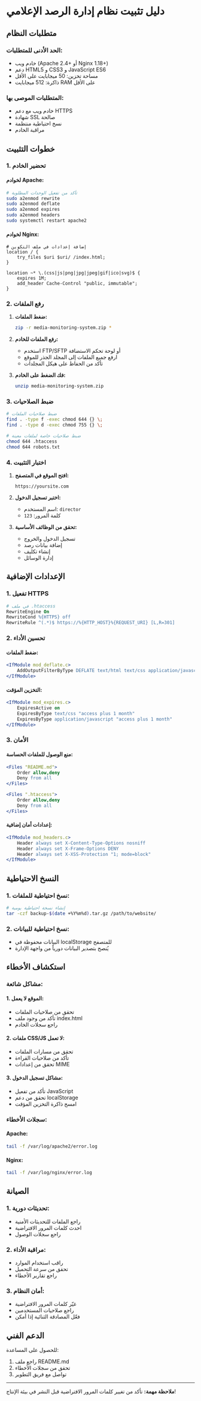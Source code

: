# دليل تثبيت نظام إدارة الرصد الإعلامي

## متطلبات النظام

### الحد الأدنى للمتطلبات:
- خادم ويب (Apache 2.4+ أو Nginx 1.18+)
- دعم HTML5 و CSS3 و JavaScript ES6
- مساحة تخزين: 50 ميجابايت على الأقل
- ذاكرة: 512 ميجابايت RAM على الأقل

### المتطلبات الموصى بها:
- خادم ويب مع دعم HTTPS
- شهادة SSL صالحة
- نسخ احتياطية منتظمة
- مراقبة الخادم

## خطوات التثبيت

### 1. تحضير الخادم

#### لخوادم Apache:
```bash
# تأكد من تفعيل الوحدات المطلوبة
sudo a2enmod rewrite
sudo a2enmod deflate
sudo a2enmod expires
sudo a2enmod headers
sudo systemctl restart apache2
```

#### لخوادم Nginx:
```nginx
# إضافة إعدادات في ملف التكوين
location / {
    try_files $uri $uri/ /index.html;
}

location ~* \.(css|js|png|jpg|jpeg|gif|ico|svg)$ {
    expires 1M;
    add_header Cache-Control "public, immutable";
}
```

### 2. رفع الملفات

1. **ضغط الملفات:**
   ```bash
   zip -r media-monitoring-system.zip *
   ```

2. **رفع الملفات للخادم:**
   - استخدم FTP/SFTP أو لوحة تحكم الاستضافة
   - ارفع جميع الملفات إلى المجلد الجذر للموقع
   - تأكد من الحفاظ على هيكل المجلدات

3. **فك الضغط على الخادم:**
   ```bash
   unzip media-monitoring-system.zip
   ```

### 3. ضبط الصلاحيات

```bash
# ضبط صلاحيات الملفات
find . -type f -exec chmod 644 {} \;
find . -type d -exec chmod 755 {} \;

# ضبط صلاحيات خاصة لملفات معينة
chmod 644 .htaccess
chmod 644 robots.txt
```

### 4. اختبار التثبيت

1. **افتح الموقع في المتصفح:**
   ```
   https://yoursite.com
   ```

2. **اختبر تسجيل الدخول:**
   - اسم المستخدم: `director`
   - كلمة المرور: `123`

3. **تحقق من الوظائف الأساسية:**
   - تسجيل الدخول والخروج
   - إضافة بيانات رصد
   - إنشاء تكليف
   - إدارة الوسائل

## الإعدادات الإضافية

### 1. تفعيل HTTPS

```apache
# في ملف .htaccess
RewriteEngine On
RewriteCond %{HTTPS} off
RewriteRule ^(.*)$ https://%{HTTP_HOST}%{REQUEST_URI} [L,R=301]
```

### 2. تحسين الأداء

#### ضغط الملفات:
```apache
<IfModule mod_deflate.c>
    AddOutputFilterByType DEFLATE text/html text/css application/javascript
</IfModule>
```

#### التخزين المؤقت:
```apache
<IfModule mod_expires.c>
    ExpiresActive on
    ExpiresByType text/css "access plus 1 month"
    ExpiresByType application/javascript "access plus 1 month"
</IfModule>
```

### 3. الأمان

#### منع الوصول للملفات الحساسة:
```apache
<Files "README.md">
    Order allow,deny
    Deny from all
</Files>

<Files ".htaccess">
    Order allow,deny
    Deny from all
</Files>
```

#### إعدادات أمان إضافية:
```apache
<IfModule mod_headers.c>
    Header always set X-Content-Type-Options nosniff
    Header always set X-Frame-Options DENY
    Header always set X-XSS-Protection "1; mode=block"
</IfModule>
```

## النسخ الاحتياطية

### 1. نسخ احتياطية للملفات:
```bash
# إنشاء نسخة احتياطية يومية
tar -czf backup-$(date +%Y%m%d).tar.gz /path/to/website/
```

### 2. نسخ احتياطية للبيانات:
- البيانات محفوظة في localStorage للمتصفح
- يُنصح بتصدير البيانات دورياً من واجهة الإدارة

## استكشاف الأخطاء

### مشاكل شائعة:

#### 1. الموقع لا يعمل:
- تحقق من صلاحيات الملفات
- تأكد من وجود ملف index.html
- راجع سجلات الخادم

#### 2. ملفات CSS/JS لا تعمل:
- تحقق من مسارات الملفات
- تأكد من صلاحيات القراءة
- تحقق من إعدادات MIME

#### 3. مشاكل تسجيل الدخول:
- تأكد من تفعيل JavaScript
- تحقق من دعم localStorage
- امسح ذاكرة التخزين المؤقت

### سجلات الأخطاء:

#### Apache:
```bash
tail -f /var/log/apache2/error.log
```

#### Nginx:
```bash
tail -f /var/log/nginx/error.log
```

## الصيانة

### 1. تحديثات دورية:
- راجع الملفات للتحديثات الأمنية
- احدث كلمات المرور الافتراضية
- راجع سجلات الوصول

### 2. مراقبة الأداء:
- راقب استخدام الموارد
- تحقق من سرعة التحميل
- راجع تقارير الأخطاء

### 3. أمان النظام:
- غيّر كلمات المرور الافتراضية
- راجع صلاحيات المستخدمين
- فعّل المصادقة الثنائية إذا أمكن

## الدعم الفني

للحصول على المساعدة:
1. راجع ملف README.md
2. تحقق من سجلات الأخطاء
3. تواصل مع فريق التطوير

---

**ملاحظة مهمة:** تأكد من تغيير كلمات المرور الافتراضية قبل النشر في بيئة الإنتاج!

